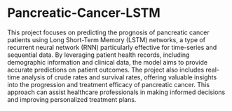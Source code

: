 # Pancreatic-Cancer-LSTM

This project focuses on predicting the prognosis of pancreatic cancer patients using Long Short-Term Memory (LSTM) networks, a type of recurrent neural network (RNN) particularly effective for time-series and sequential data. By leveraging patient health records, including demographic information and clinical data, the model aims to provide accurate predictions on patient outcomes. The project also includes real-time analysis of crude rates and survival rates, offering valuable insights into the progression and treatment efficacy of pancreatic cancer. This approach can assist healthcare professionals in making informed decisions and improving personalized treatment plans.
